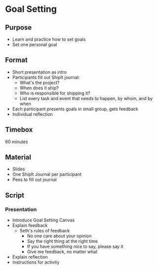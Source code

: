 # Goal Setting

## Purpose

* Learn and practice how to set goals
* Set one personal goal

## Format

* Short presentation as intro
* Participants fill out ShipIt journal:
  * What's the project?
  * When does it ship?
  * Who is responsible for shipping it?
  * List every task and event that needs to happen, by whom, and by when
* Each participant presents goals in small group, gets feedback
* Individual reflection

## Timebox

60 minutes

## Material

* Slides
* One ShipIt Journal per participant
* Pens to fill out journal

## Script

### Presentation

* Introduce Goal Setting Canvas
* Explain feedback
  * Seth's rules of feedback
    * No one care about your opinion
    * Say the right thing at the right time
    * If you have something nice to say, please say it
    * Give me feedback, no matter what
* Explain reflection
* Instructions for activity
